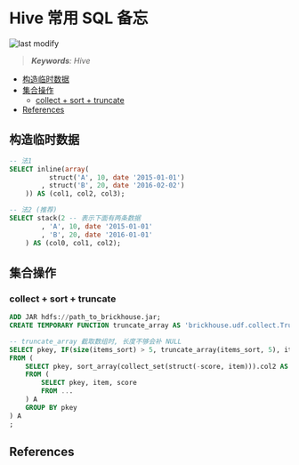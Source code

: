 Hive 常用 SQL 备忘
===
<!--START_SECTION:badge-->

![last modify](https://img.shields.io/static/v1?label=last%20modify&message=2023-04-04%2021%3A12%3A06&color=yellowgreen&style=flat-square)

<!--END_SECTION:badge-->
<!--info
top: false
hidden: false
-->

> ***Keywords**: Hive*

<!--START_SECTION:toc-->
- [构造临时数据](#构造临时数据)
- [集合操作](#集合操作)
    - [collect + sort + truncate](#collect--sort--truncate)
- [References](#references)
<!--END_SECTION:toc-->


## 构造临时数据

```sql
-- 法1
SELECT inline(array(
          struct('A', 10, date '2015-01-01')
        , struct('B', 20, date '2016-02-02')
    )) AS (col1, col2, col3);

-- 法2 (推荐)
SELECT stack(2 -- 表示下面有两条数据
        , 'A', 10, date '2015-01-01'
        , 'B', 20, date '2016-01-01'
    ) AS (col0, col1, col2);
```


## 集合操作

### collect + sort + truncate
```sql
ADD JAR hdfs://path_to_brickhouse.jar;
CREATE TEMPORARY FUNCTION truncate_array AS 'brickhouse.udf.collect.TruncateArrayUDF';

-- truncate_array 截取数组时, 长度不够会补 NULL
SELECT pkey, IF(size(items_sort) > 5, truncate_array(items_sort, 5), items_sort) AS items_sort
FROM (
    SELECT pkey, sort_array(collect_set(struct(-score, item))).col2 AS items_sort
    FROM (
        SELECT pkey, item, score
        FROM ...
    ) A
    GROUP BY pkey
) A
;
```


## References
